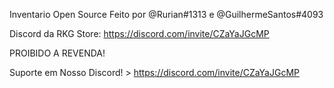 Inventario Open Source
Feito por @Rurian#1313 e @GuilhermeSantos#4093

Discord da RKG Store: https://discord.com/invite/CZaYaJGcMP

PROIBIDO A REVENDA!

Suporte em Nosso Discord! > https://discord.com/invite/CZaYaJGcMP
